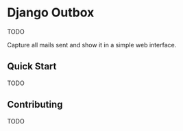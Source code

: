 Django Outbox
=============

TODO

Capture all mails sent and show it in a simple web interface.

Quick Start
-----------

TODO

Contributing
------------

TODO

